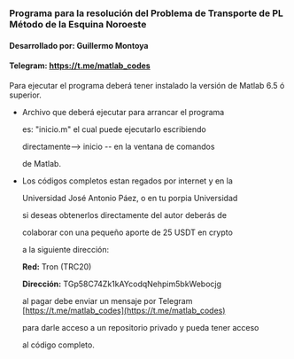 ### Programa para la resolución del Problema de Transporte de PL Método de la Esquina Noroeste 

#### Desarrollado por: Guillermo Montoya
#### Telegram: https://t.me/matlab_codes

Para ejecutar el programa deberá tener instalado la versión de Matlab 6.5 ó superior.

 - Archivo que deberá ejecutar para arrancar el programa
   
   es: "inicio.m" el cual puede ejecutarlo escribiendo
   
   directamente-->  inicio  -- en la ventana de comandos
   
   de Matlab.

 - Los códigos completos estan regados por internet y en la
   
   Universidad José Antonio Páez, o en tu porpia Universidad
   
   si deseas obtenerlos directamente del autor deberás de
   
   colaborar con una pequeño aporte de 25 USDT en crypto
   
   a la siguiente dirección:

   **Red:** Tron (TRC20)
   
   **Dirección:** TGp58C74Zk1kAYcodqNehpim5bkWebocjg

   al pagar debe enviar un mensaje por Telegram [https://t.me/matlab_codes](https://t.me/matlab_codes)
   
   para darle acceso a un repositorio privado y pueda tener acceso

   al código completo.

